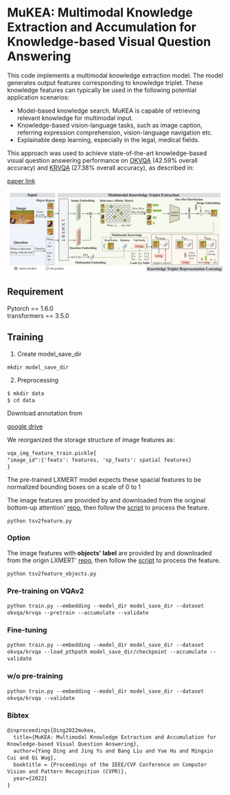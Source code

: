 # MuKEA: Multimodal Knowledge Extraction and Accumulation for Knowledge-based Visual Question Answering

This code implements a multimodal knowledge extraction model. The model generates output features corresponding to knowledge triplet. These knowledge features can typically be used in the following potential application scenarios:
- Model-based knowledge search. MuKEA is capable of retrieving relevant knowledge for multimodal input.
- Knowledge-based vision-language tasks, such as image caption, referring expression comprehension, vision-language navigation etc.
- Explainable deep learning, especially in the legal, medical fields.

This approach was used to achieve state-of-the-art knowledge-based visual question answering performance on [OKVQA](https://arxiv.org/abs/1906.00067) (42.59% overall accuracy) and [KRVQA](https://arxiv.org/pdf/2012.07192.pdf) (27.38% overall accuracy), as described in:

[paper link](http://arxiv.org/abs/2203.09138)

![MuKEA](https://github.com/AndersonStra/MuKEA/blob/main/model.PNG)


## Requirement
Pytorch == 1.6.0          
transformers == 3.5.0               

## Training       
1. Create model_save_dir 
```                           
mkdir model_save_dir
```

2. Preprocessing   
```
$ mkdir data
$ cd data
```
Download annotation from 

[google drive](https://drive.google.com/file/d/1YuOUTbK7rged0gopQko5rdQuHKxiW9sv/view?usp=sharing)

We reorganized the storage structure of image features as:

```
vqa_img_feature_train.pickle{
"image_id":{'feats': features, 'sp_feats': spatial features}
}
```

The pre-trained LXMERT model expects these spacial features to be normalized bounding boxes on a scale of 0 to 1

The image features are provided by and downloaded from the original bottom-up attention' [repo](https://github.com/peteanderson80/bottom-up-attention#pretrained-features),  then follow the [script](https://github.com/AndersonStra/MuKEA/blob/main/vqa_v2_pretrain/tsv2feature.py) to process the feature.

```
python tsv2feature.py
```

### Option 
The image features with **objects' label** are provided by and downloaded from the origin LXMERT' [repo](https://github.com/airsplay/lxmert#google-drive), then follow the [script](https://github.com/AndersonStra/MuKEA/blob/main/vqa_v2_pretrain/tsv2feature_objects.py) to process the feature.

```
python tsv2feature_objects.py
```

### Pre-training on VQAv2
```
python train.py --embedding --model_dir model_save_dir --dataset okvqa/krvqa --pretrain --accumulate --validate
```       

### Fine-tuning     
```
python train.py --embedding --model_dir model_save_dir --dataset okvqa/krvqa --load_pthpath model_save_dir/checkpoint --accumulate --validate
```

### w/o pre-training
```
python train.py --embedding --model_dir model_save_dir --dataset okvqa/krvqa --validate
```

### Bibtex
```
@inproceedings{Ding2022mukea,
  title={MuKEA: Multimodal Knowledge Extraction and Accumulation for Knowledge-based Visual Question Answering},
  author={Yang Ding and Jing Yu and Bang Liu and Yue Hu and Mingxin Cui and Qi Wug},
  booktitle = {Proceedings of the IEEE/CVF Conference on Computer Vision and Pattern Recognition (CVPR)},
  year={2022}
}
```
